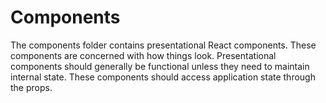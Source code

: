 Components
==========
The components folder contains presentational React components. These 
components are concerned with how things look. Presentational components 
should generally be functional unless they need to maintain internal state. 
These components should access application state through the props.
